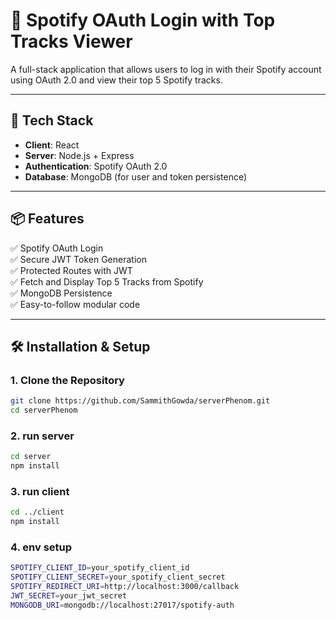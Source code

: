 # 🎵 Spotify OAuth Login with Top Tracks Viewer

A full-stack application that allows users to log in with their Spotify account using OAuth 2.0 and view their top 5 Spotify tracks.

---


## 🚀 Tech Stack

- **Client**: React  
- **Server**: Node.js + Express  
- **Authentication**: Spotify OAuth 2.0  
- **Database**: MongoDB (for user and token persistence)  

---

## 📦 Features

✅ Spotify OAuth Login  
✅ Secure JWT Token Generation  
✅ Protected Routes with JWT  
✅ Fetch and Display Top 5 Tracks from Spotify  
✅ MongoDB Persistence  
✅ Easy-to-follow modular code  

---

## 🛠️ Installation & Setup

### 1. Clone the Repository

```bash
git clone https://github.com/SammithGowda/serverPhenom.git
cd serverPhenom

```
### 2. run server
```bash
cd server
npm install

```

### 3. run client
```bash
cd ../client
npm install

```
### 4. env setup
```bash
SPOTIFY_CLIENT_ID=your_spotify_client_id
SPOTIFY_CLIENT_SECRET=your_spotify_client_secret
SPOTIFY_REDIRECT_URI=http://localhost:3000/callback
JWT_SECRET=your_jwt_secret
MONGODB_URI=mongodb://localhost:27017/spotify-auth
```


